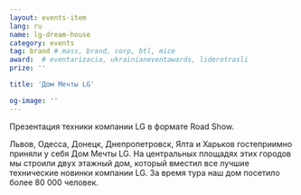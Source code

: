 ```yaml
---
layout: events-item
lang: ru
name: lg-dream-house
category: events
tag: brand # mass, brand, corp, btl, mice
award:  # eventarizacia, ukrainianeventawards, liderotrasli
prize: ''

title: 'Дом Мечты LG'

og-image: ''
---
```


Презентация техники компании LG в формате Road Show.

Львов, Одесса, Донецк, Днепропетровск, Ялта и Харьков гостеприимно приняли у себя Дом Мечты LG. На центральных площадях этих городов мы строили двух этажный дом, который вместил все лучшие технические новинки компании LG. За время тура наш дом посетило более 80 000 человек.
